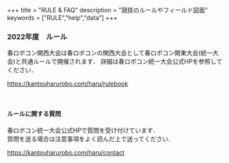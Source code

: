 +++
title = "RULE & FAQ"
description = "競技のルールやフィールド図面"
keywords = ["RULE","help","data"]
+++

### 2022年度　ルール
<!-- 関東春ロボコンのHPにて春ロボコン2022のルールが発表されていますので,  
そちらを参照して下さい．  
[春ロボコン2022ルール](https://kantouharurobo.com/haru/rulebook) -->


<!-- ### 2021年度ルール
各チーム1台のロボットが、「弁当箱」と「レジャーシート」を回収し、「花見ゾーン」で「乾杯」の達成を目指します。
{{< figure src="../../img/2021/2021_rule.png" width="100%" >}}
<br> -->

春ロボコン関西大会は春ロボコンの関西大会として春ロボコン関東大会(統一大会)と共通ルールで開催されます．
詳細は春ロボコン統一大会公式HPを参照してください．

https://kantouharurobo.com/haru/rulebook  

<br>

#### ルールに関する質問
春ロボコン統一大会公式HPで質問を受け付けています．  
質問を送る場合は注意事項をよく読んだ上で送ってください．

https://kantouharurobo.com/haru/contact


